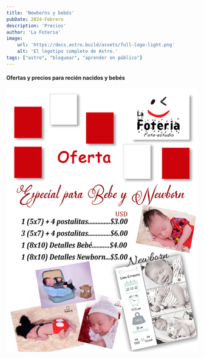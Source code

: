 ```yaml
---
title: 'Newborns y bebés'
pubDate: 2024-Febrero
description: 'Precios'
author: 'La Foteria'
image:
    url: 'https://docs.astro.build/assets/full-logo-light.png'
    alt: 'El logotipo completo de Astro.'
tags: ["astro", "bloguear", "aprender en público"]
---
```




#### Ofertas y precios para recién nacidos y bebés

![preciosNewborns][path]

[path]: ../../../assets/ofertas/bebes.jpg
